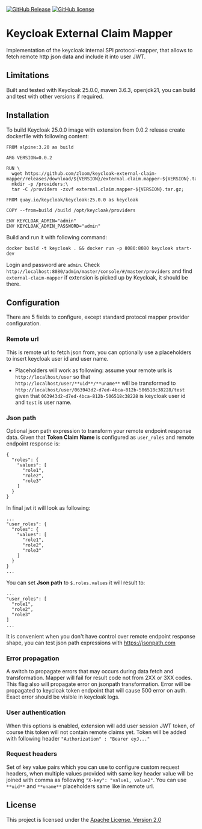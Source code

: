 [![GitHub Release](https://img.shields.io/github/v/release/zloom/keycloak-external-claim-mapper?color=blue)](https://github.com/zloom/keycloak-external-claim-mapper/releases)
[![GitHub license](https://img.shields.io/badge/License-Apache-blue.svg)](https://github.com/zloom/keycloak-external-claim-mapper/blob/main/LICENSE)
# Keycloak External Claim Mapper
Implementation of the keycloak internal SPI protocol-mapper, that allows to fetch remote http json data and include it into user JWT.
## Limitations
Built and tested with Keycloak 25.0.0, maven 3.6.3, openjdk21, you can build and test with other versions if required.
## Installation
To build Keycloak 25.0.0 image with extension from 0.0.2 release create dockerfile with following content:
```
FROM alpine:3.20 as build

ARG VERSION=0.0.2

RUN \
  wget https://github.com/zloom/keycloak-external-claim-mapper/releases/download/${VERSION}/external.claim.mapper-${VERSION}.tar.gz;\
  mkdir -p /providers;\
  tar -C /providers -zxvf external.claim.mapper-${VERSION}.tar.gz;

FROM quay.io/keycloak/keycloak:25.0.0 as keycloak

COPY --from=build /build /opt/keycloak/providers

ENV KEYCLOAK_ADMIN="admin"
ENV KEYCLOAK_ADMIN_PASSWORD="admin"
```
Build and run it with following command:
```
docker build -t keycloak . && docker run -p 8080:8080 keycloak start-dev
```
Login and password are `admin`. Check `http://localhost:8080/admin/master/console/#/master/providers` and find `external-claim-mapper` if extension is picked up by Keycloak, it should be there.
## Configuration
There are 5 fields to configure, except standard protocol mapper provider configuration.
### Remote url
This is remote url to fetch json from, you can optionally use a placeholders to insert keycloak user id and user name. 
- Placeholders will work as following: assume your remote urls is `http://localhost/user` so that `http://localhost/user/**uid**/**uname**` will be transformed to `http://localhost/user/063943d2-d7ed-4bca-812b-506518c38228/test` given that `063943d2-d7ed-4bca-812b-506518c38228` is keycloak user id and `test` is user name.
### Json path
Optional json path expression to transform your remote endpoint response data.
Given that **Token Claim Name** is configured as `user_roles` and remote endpoint response is:
```
{
  "roles": {
    "values": [
      "role1",
      "role2",
      "role3"
    ]
  }
}
```
In final jwt it will look as following:
```
...
"user_roles": {
  "roles": {
    "values": [
      "role1",
      "role2",
      "role3"
    ]
  }
}
...
```
You can set **Json path** to `$.roles.values` it will result to:
```
...
"user_roles": [
  "role1",
  "role2",
  "role3"
]
...
```
It is convenient when you don't have control over remote endpoint response shape, you can test json path expressions with https://jsonpath.com
### Error propagation
A switch to propagate errors that may occurs during data fetch and transformation. Mapper will fail for result code not from 2XX or 3XX codes. This flag also will propagate error on jsonpath transformation. Error will be propagated to keycloak token endpoint that will cause 500 error on auth. Exact error should be visible in keycloak logs.
### User authentication
When this options is enabled, extension will add user session JWT token, of course this token will not contain remote claims yet. Token will be added with following header `"Authorization" : "Bearer eyJ..."`
### Request headers
Set of key value pairs which you can use to configure custom request headers, when multiple values provided with same key header value will be joined with comma as following `"X-key": "value1, value2"`. You can use `**uid**` and `**uname**` placeholders same like in remote url.
## License
This project is licensed under the [Apache License, Version 2.0](https://www.apache.org/licenses/LICENSE-2.0)

